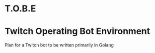 # T.O.B.E
<h1>Twitch Operating Bot Environment</h1>
<p>Plan for a Twitch bot to be written primarily in Golang</p>
